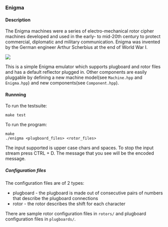 ### Enigma

#### Description

The Enigma machines were a series of electro-mechanical rotor cipher machines developed and used in the early- to mid-20th century to protect commercial, diplomatic and military communication. Enigma was invented by the German engineer Arthur Scherbius at the end of World War I.

![ ](https://upload.wikimedia.org/wikipedia/commons/thumb/b/bd/Enigma_%28crittografia%29_-_Museo_scienza_e_tecnologia_Milano.jpg/330px-Enigma_%28crittografia%29_-_Museo_scienza_e_tecnologia_Milano.jpg)

This is a simple Enigma emulator which supports plugboard and rotor files and has a default reflector plugged in. Other components are easily pluggable by defining a new machine model(see `Machine.hpp` and `Enigma.hpp`) and new components(see `Component.hpp`).

#### Runnning

To run the testsuite:
```
make test
```

To run the program:
```
make
./enigma <plugboard_files> <rotor_files>
```

The input supported is upper case chars and spaces. To stop the input stream press CTRL + D. The message that you see will be the encoded message.

##### Configuration files
The configuration files are of 2 types:
* plugboard - the plugboard is made out of consecutive pairs of numbers that describe the plugboard connections
* rotor - the rotor describes the shift for each character

There are sample rotor configuration files in `rotors/` and plugboard configuration files in `plugboards/`.
